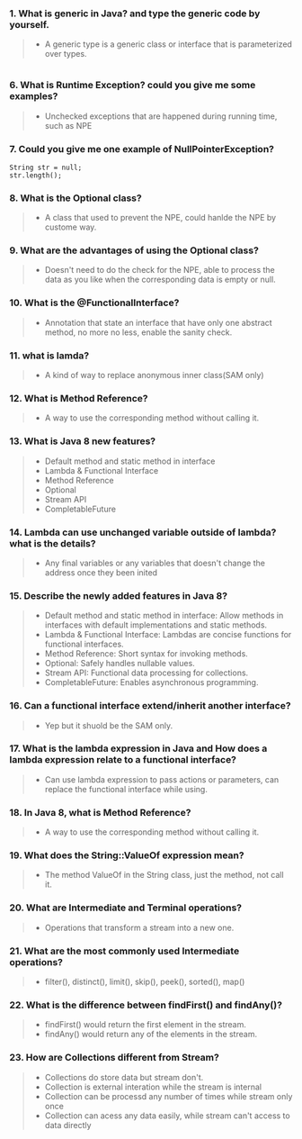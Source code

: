 ### 1. What is generic in Java?  and type the generic code by yourself.
> - A generic type is a generic class or interface that is parameterized over types.
```
```
### 6. What is Runtime Exception? could you give me some examples?
> - Unchecked exceptions that are happened during running time, such as NPE
### 7. Could you give me one example of NullPointerException?
```
String str = null;
str.length();
```
### 8.  What is the Optional class?
> - A class that used to prevent the NPE, could hanlde the NPE by custome way.
### 9.  What are the advantages of using the Optional class?
> - Doesn't need to do the check for the NPE, able to process the data as you like when the corresponding data is empty or null.
### 10. What is the @FunctionalInterface?
> - Annotation that state an interface that have only one abstract method, no more no less, enable the sanity check.
### 11. what is lamda?
> - A kind of way to replace anonymous inner class(SAM only) 
### 12. What is Method Reference?
> - A way to use the corresponding method without calling it.
### 13. What is Java 8 new features?
> - Default method and static method in interface
> - Lambda & Functional Interface
> - Method Reference
> - Optional
> - Stream API
> - CompletableFuture
### 14. Lambda can use unchanged variable outside of lambda? what is the details?
> - Any final variables or any variables that doesn't change the address once they been inited 
### 15. Describe the newly added features in Java 8?
> - Default method and static method in interface: Allow methods in interfaces with default implementations and static methods.
> - Lambda & Functional Interface: Lambdas are concise functions for functional interfaces.
> - Method Reference: Short syntax for invoking methods.
> - Optional: Safely handles nullable values.
> - Stream API: Functional data processing for collections.
> - CompletableFuture: Enables asynchronous programming.
### 16. Can a functional interface extend/inherit another interface?
> - Yep but it shuold be the SAM only.
### 17.  What is the lambda expression in Java and How does a lambda expression relate to a functional interface?
> - Can use lambda expression to pass actions or parameters, can replace the functional interface while using.
### 18. In Java 8, what is Method Reference?
> - A way to use the corresponding method without calling it.
### 19. What does the String::ValueOf expression mean?
> - The method ValueOf in the String class, just the method, not call it.
### 20. What are Intermediate and Terminal operations?
> - Operations that transform a stream into a new one.
### 21. What are the most commonly used Intermediate operations?
> - filter(), distinct(), limit(), skip(), peek(), sorted(), map()
### 22. What is the difference between findFirst() and findAny()?
> - findFirst() would return the first element in the stream.
> - findAny() would return any of the elements in the stream.
### 23. How are Collections different from Stream?
> - Collections do store data but stream don't.
> - Collection is external interation while the stream is internal
> - Collection can be processd any number of times while stream only once 
> - Collection can acess any data easily, while stream can't access to data directly
